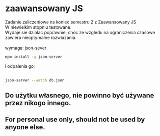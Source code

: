 # zaawansowany JS

Zadanie zaliczeniowe na koniec semestru 2 z Zaawansowany JS<br>
W niewielkim stopniu testowane.<br>
Wydaje sie dzialac poprawnie, choc ze wzgledu na ograniczenia czasowe zawiera nieoptymalne rozwiazania.<br>
<br>
wymaga: [json-sever](https://github.com/typicode/json-server)<br>
```bash
npm install -g json-server
```
i odpalenia go:<br>
<br>
```bash
json-server --watch db.json
```
## Do użytku własnego, nie powinno być używane przez nikogo innego.

## For personal use only, should not be used by anyone else.
